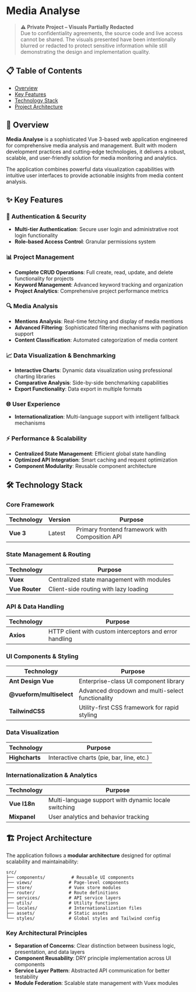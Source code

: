 # Media Analyse

> **⚠️ Private Project – Visuals Partially Redacted**  
> Due to confidentiality agreements, the source code and live access cannot be shared. The visuals presented have been intentionally blurred or redacted to protect sensitive information while still demonstrating the design and implementation quality.

## 📋 Table of Contents
- [Overview](#overview)
- [Key Features](#key-features)
- [Technology Stack](#technology-stack)
- [Project Architecture](#project-architecture)

## 🎯 Overview

**Media Analyse** is a sophisticated Vue 3-based web application engineered for comprehensive media analysis and management. Built with modern development practices and cutting-edge technologies, it delivers a robust, scalable, and user-friendly solution for media monitoring and analytics.

The application combines powerful data visualization capabilities with intuitive user interfaces to provide actionable insights from media content analysis.

## ✨ Key Features

### 🔐 Authentication & Security
- **Multi-tier Authentication**: Secure user login and administrative root login functionality
- **Role-based Access Control**: Granular permissions system

### 📊 Project Management
- **Complete CRUD Operations**: Full create, read, update, and delete functionality for projects
- **Keyword Management**: Advanced keyword tracking and organization
- **Project Analytics**: Comprehensive project performance metrics

### 🔍 Media Analysis
- **Mentions Analysis**: Real-time fetching and display of media mentions
- **Advanced Filtering**: Sophisticated filtering mechanisms with pagination support
- **Content Classification**: Automated categorization of media content

### 📈 Data Visualization & Benchmarking
- **Interactive Charts**: Dynamic data visualization using professional charting libraries
- **Comparative Analysis**: Side-by-side benchmarking capabilities
- **Export Functionality**: Data export in multiple formats

### 🌐 User Experience
- **Internationalization**: Multi-language support with intelligent fallback mechanisms

### ⚡ Performance & Scalability
- **Centralized State Management**: Efficient global state handling
- **Optimized API Integration**: Smart caching and request optimization
- **Component Modularity**: Reusable component architecture

## 🛠 Technology Stack

### **Core Framework**
| Technology | Version | Purpose |
|------------|---------|---------|
| **Vue 3** | Latest | Primary frontend framework with Composition API |

### **State Management & Routing**
| Technology | Purpose |
|------------|---------|
| **Vuex** | Centralized state management with modules |
| **Vue Router** | Client-side routing with lazy loading |

### **API & Data Handling**
| Technology | Purpose |
|------------|---------|
| **Axios** | HTTP client with custom interceptors and error handling |

### **UI Components & Styling**
| Technology | Purpose |
|------------|---------|
| **Ant Design Vue** | Enterprise-class UI component library |
| **@vueform/multiselect** | Advanced dropdown and multi-select functionality |
| **TailwindCSS** | Utility-first CSS framework for rapid styling |

### **Data Visualization**
| Technology | Purpose |
|------------|---------|
| **Highcharts** | Interactive charts (pie, bar, line, etc.) |

### **Internationalization & Analytics**
| Technology | Purpose |
|------------|---------|
| **Vue I18n** | Multi-language support with dynamic locale switching |
| **Mixpanel** | User analytics and behavior tracking |

## 🏗 Project Architecture

The application follows a **modular architecture** designed for optimal scalability and maintainability:

```
src/
├── components/          # Reusable UI components
├── views/              # Page-level components
├── store/              # Vuex store modules
├── router/             # Route definitions
├── services/           # API service layers
├── utils/              # Utility functions
├── locales/            # Internationalization files
├── assets/             # Static assets
└── styles/             # Global styles and Tailwind config
```

### **Key Architectural Principles**
- **Separation of Concerns**: Clear distinction between business logic, presentation, and data layers
- **Component Reusability**: DRY principle implementation across UI components
- **Service Layer Pattern**: Abstracted API communication for better testability
- **Module Federation**: Scalable state management with Vuex modules
